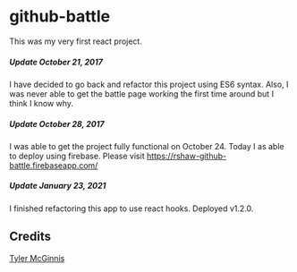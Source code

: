 # github-battle

This was my very first react project.  

##### Update October 21, 2017
I have decided to go back and refactor this project using ES6 syntax.  Also, I was never able to get the battle page working the first time around but I think I know why.

##### Update October 28, 2017
I was able to get the project fully functional on October 24.  Today I as able to deploy using firebase.  Please visit https://rshaw-github-battle.firebaseapp.com/

##### Update January 23, 2021
I finished refactoring this app to use react hooks. Deployed v1.2.0.


## Credits
[Tyler McGinnis](https://github.com/tylermcginnis)
